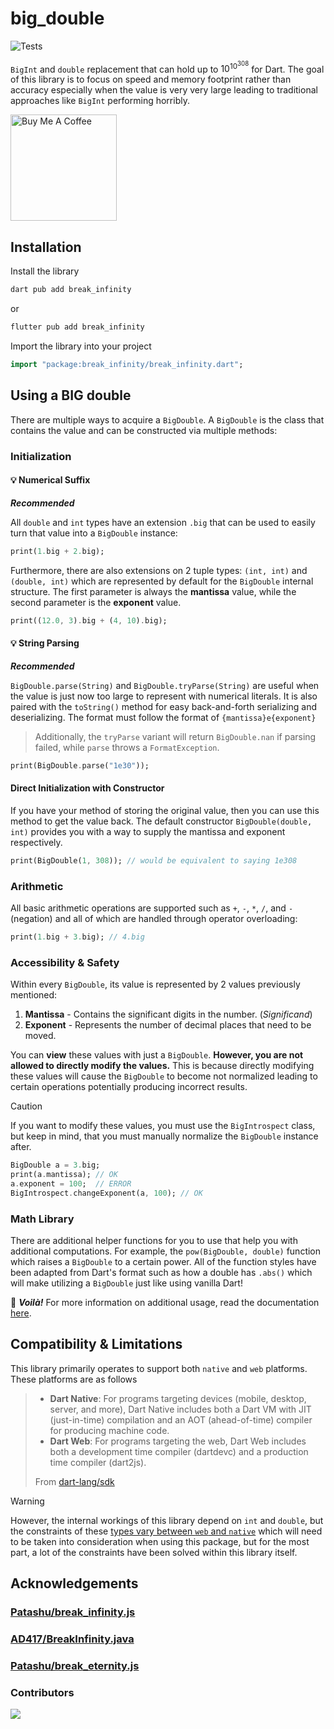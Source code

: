 # big_double
![Tests](https://img.shields.io/github/actions/workflow/status/exoad/big_double/test.yml?style=flat-square&label=tests%20status)

`BigInt` and `double` replacement that can hold up to $10^{10^{308}}$ for Dart. The goal of this library is to focus on speed and memory footprint rather than accuracy especially when the value is very very large leading to traditional approaches like `BigInt` performing horribly. 

<a href="https://www.buymeacoffee.com/exoad" target="_blank"><img src="https://cdn.buymeacoffee.com/buttons/v2/default-yellow.png" alt="Buy Me A Coffee" style="width:170px" ></a>

## Installation
Install the library

```bash
dart pub add break_infinity
```

or

```bash
flutter pub add break_infinity
```

Import the library into your project

```dart
import "package:break_infinity/break_infinity.dart";
```

## Using a BIG double

There are multiple ways to acquire a `BigDouble`. A `BigDouble` is the class that contains the value and can be constructed via multiple
methods:

### Initialization

#### 💡 Numerical Suffix

***Recommended***

All `double` and `int` types have an extension `.big` that can be used to easily turn that value into a `BigDouble` instance:

```dart
print(1.big + 2.big);
```

Furthermore, there are also extensions on 2 tuple types: `(int, int)` and `(double, int)` which are represented by default for the `BigDouble`
internal structure. The first parameter is always the **mantissa** value, while the second parameter is the **exponent** value.

```dart
print((12.0, 3).big + (4, 10).big);
```

#### 💡 String Parsing

***Recommended***

`BigDouble.parse(String)` and `BigDouble.tryParse(String)` are useful when the value is just now too large to represent with numerical literals. It is also paired with the `toString()` method for easy back-and-forth serializing and deserializing. The format must follow the format of `{mantissa}e{exponent}`

> Additionally, the `tryParse` variant will return `BigDouble.nan` if parsing failed, while `parse` throws a `FormatException`.

```dart
print(BigDouble.parse("1e30"));
```

#### Direct Initialization with Constructor

If you have your method of storing the original value, then you can use this method to get the value back. The default constructor `BigDouble(double, int)` provides you with a way to supply the mantissa and exponent respectively.

```dart
print(BigDouble(1, 308)); // would be equivalent to saying 1e308
```

### Arithmetic

All basic arithmetic operations are supported such as `+`, `-`, `*`, `/`, and `-` (negation) and all of which are handled through operator overloading:

```dart
print(1.big + 3.big); // 4.big
```

### Accessibility & Safety

Within every `BigDouble`, its value is represented by 2 values previously mentioned:
1. **Mantissa** - Contains the significant digits in the number. (*Significand*)
2. **Exponent** - Represents the number of decimal places that need to be moved.

You can **view** these values with just a `BigDouble`. **However, you are not allowed to directly modify the values.** This is because directly modifying these values will cause the `BigDouble` to become not normalized leading to certain operations potentially producing incorrect results.

> [!CAUTION]
> If you want to modify these values, you must use the `BigIntrospect` class, but keep in mind, that you must manually normalize the `BigDouble` instance after.

```dart
BigDouble a = 3.big;
print(a.mantissa); // OK
a.exponent = 100;  // ERROR
BigIntrospect.changeExponent(a, 100); // OK
```

### Math Library

There are additional helper functions for you to use that help you with additional computations. For example, the `pow(BigDouble, double)` function which raises a `BigDouble` to a certain power. All of the function styles have been adapted from Dart's format such as how a double has `.abs()` which will make utilizing
a `BigDouble` just like using vanilla Dart!

🥳 _**Voilà!**_ For more information on additional usage, read the documentation [here]().

## Compatibility & Limitations

This library primarily operates to support both `native` and `web` platforms. These platforms are as follows

> * **Dart Native**: For programs targeting devices (mobile, desktop, server, and more), Dart Native includes both a Dart VM with JIT (just-in-time) compilation and an AOT (ahead-of-time) compiler for producing machine code.
> * **Dart Web**: For programs targeting the web, Dart Web includes both a development time compiler (dartdevc) and a production time compiler (dart2js).
>
> From [dart-lang/sdk](https://github.com/dart-lang/sdk)

> [!WARNING]
> However, the internal workings of this library depend on `int` and `double`, but the constraints of these [types vary between `web` and `native`](https://dart.dev/language/built-in-types#numbers) which will need to be taken into consideration when using this package, but for the most part, a lot of the constraints have been solved
> within this library itself.
 
## Acknowledgements

### [Patashu/break_infinity.js](https://github.com/Patashu/break_infinity.js)

### [AD417/BreakInfinity.java](https://github.com/AD417/BreakInfinity.java)

### [Patashu/break_eternity.js](https://github.com/Patashu/break_eternity.js)

### Contributors

<a href="https://github.com/exoad/break_infinity.dart/graphs/contributors">
  <img src="https://contrib.rocks/image?repo=exoad/break_infinity.dart" />
</a>

